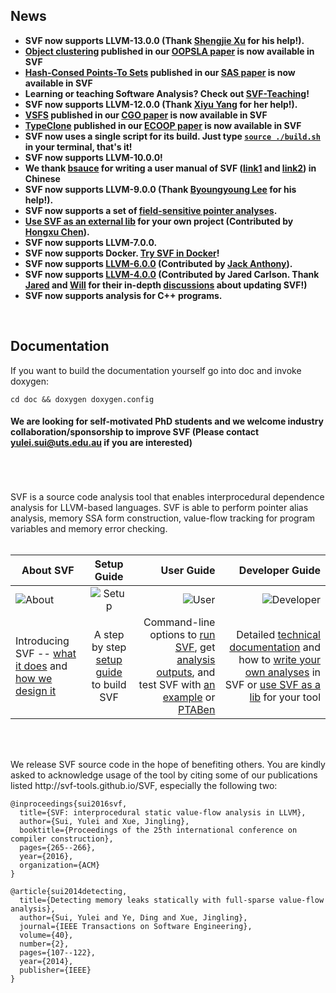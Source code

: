 ## News
* <b>SVF now supports LLVM-13.0.0 (Thank [Shengjie Xu](https://github.com/xushengj) for his help!). </b>
* <b>[Object clustering](https://github.com/SVF-tools/SVF/wiki/Object-Clustering) published in our [OOPSLA paper](https://yuleisui.github.io/publications/oopsla21.pdf) is now available in SVF </b>
* <b>[Hash-Consed Points-To Sets](https://github.com/SVF-tools/SVF/wiki/Hash-Consed-Points-To-Sets) published in our [SAS paper](https://yuleisui.github.io/publications/sas21.pdf) is now available in SVF </b>
* <b> Learning or teaching Software Analysis? Check out [SVF-Teaching](https://github.com/SVF-tools/SVF-Teaching)! </b>
* <b>SVF now supports LLVM-12.0.0 (Thank [Xiyu Yang](https://github.com/sherlly/) for her help!). </b>
* <b>[VSFS](https://github.com/SVF-tools/SVF/wiki/VSFS) published in our [CGO paper](https://yuleisui.github.io/publications/cgo21.pdf) is now available in SVF </b>
* <b>[TypeClone](https://github.com/SVF-tools/SVF/wiki/TypeClone) published in our [ECOOP paper](https://yuleisui.github.io/publications/ecoop20.pdf) is now available in SVF </b>
* <b>SVF now uses a single script for its build. Just type [`source ./build.sh`](https://github.com/SVF-tools/SVF/blob/master/build.sh) in your terminal, that's it!</b>
* <b>SVF now supports LLVM-10.0.0! </b>
* <b>We thank [bsauce](https://github.com/bsauce) for writing a user manual of SVF ([link1](https://www.jianshu.com/p/068a08ec749c) and [link2](https://www.jianshu.com/p/777c30d4240e)) in Chinese </b>
* <b>SVF now supports LLVM-9.0.0 (Thank [Byoungyoung Lee](https://github.com/SVF-tools/SVF/issues/142) for his help!). </b>
* <b>SVF now supports a set of [field-sensitive pointer analyses](https://yuleisui.github.io/publications/sas2019a.pdf). </b>
* <b>[Use SVF as an external lib](https://github.com/SVF-tools/SVF/wiki/Using-SVF-as-a-lib-in-your-own-tool) for your own project (Contributed by [Hongxu Chen](https://github.com/HongxuChen)). </b>
* <b>SVF now supports LLVM-7.0.0. </b>
* <b>SVF now supports Docker. [Try SVF in Docker](https://github.com/SVF-tools/SVF/wiki/Try-SVF-in-Docker)! </b>
* <b>SVF now supports [LLVM-6.0.0](https://github.com/svf-tools/SVF/pull/38) (Contributed by [Jack Anthony](https://github.com/jackanth)). </b>
* <b>SVF now supports [LLVM-4.0.0](https://github.com/svf-tools/SVF/pull/23) (Contributed by Jared Carlson. Thank [Jared](https://github.com/jcarlson23) and [Will](https://github.com/dtzWill) for their in-depth [discussions](https://github.com/svf-tools/SVF/pull/18) about updating SVF!) </b>
* <b>SVF now supports analysis for C++ programs.</b>
<br />

## Documentation

If you want to build the documentation yourself go into doc and invoke doxygen:
```
cd doc && doxygen doxygen.config
```

#### We are looking for self-motivated PhD students and we welcome industry collaboration/sponsorship to improve SVF (Please contact yulei.sui@uts.edu.au if you are interested)


<br />
<br />
<br />
SVF is a source code analysis tool that enables interprocedural dependence analysis for LLVM-based languages. SVF is able to perform pointer alias analysis, memory SSA form construction, value-flow tracking for program variables and memory error checking. 
<br />
<br />

| About SVF       | Setup  Guide         | User Guide  | Developer Guide  |
| ------------- |:-------------:| -----:|-----:|
| ![About](https://github.com/svf-tools/SVF/blob/master/images/help.png?raw=true)| ![Setup](https://github.com/svf-tools/SVF/blob/master/images/tools.png?raw=true)  | ![User](https://github.com/svf-tools/SVF/blob/master/images/users.png?raw=true)  |  ![Developer](https://github.com/svf-tools/SVF/blob/master/images/database.png?raw=true) 
| Introducing SVF -- [what it does](https://github.com/svf-tools/SVF/wiki/About#what-is-svf) and [how we design it](https://github.com/svf-tools/SVF/wiki/SVF-Design#svf-design)      | A step by step [setup guide](https://github.com/svf-tools/SVF/wiki/Setup-Guide#getting-started) to build SVF | Command-line options to [run SVF](https://github.com/svf-tools/SVF/wiki/User-Guide#quick-start), get [analysis outputs](https://github.com/svf-tools/SVF/wiki/User-Guide#analysis-outputs), and test SVF with [an example](https://github.com/svf-tools/SVF/wiki/Analyze-a-Simple-C-Program) or [PTABen](https://github.com/SVF-tools/PTABen) | Detailed [technical documentation](https://github.com/svf-tools/SVF/wiki/Technical-documentation) and how to [write your own analyses](https://github.com/svf-tools/SVF/wiki/Write-your-own-analysis-in-SVF) in SVF or [use SVF as a lib](https://github.com/SVF-tools/SVF-example) for your tool  |


<br />
<br />
<p>We release SVF source code in the hope of benefiting others. You are kindly asked to acknowledge usage of the tool by citing some of our publications listed http://svf-tools.github.io/SVF, especially the following two: </p>

```
@inproceedings{sui2016svf,
  title={SVF: interprocedural static value-flow analysis in LLVM},
  author={Sui, Yulei and Xue, Jingling},
  booktitle={Proceedings of the 25th international conference on compiler construction},
  pages={265--266},
  year={2016},
  organization={ACM}
}
```

```
@article{sui2014detecting,
  title={Detecting memory leaks statically with full-sparse value-flow analysis},
  author={Sui, Yulei and Ye, Ding and Xue, Jingling},
  journal={IEEE Transactions on Software Engineering},
  volume={40},
  number={2},
  pages={107--122},
  year={2014},
  publisher={IEEE}
}
```




